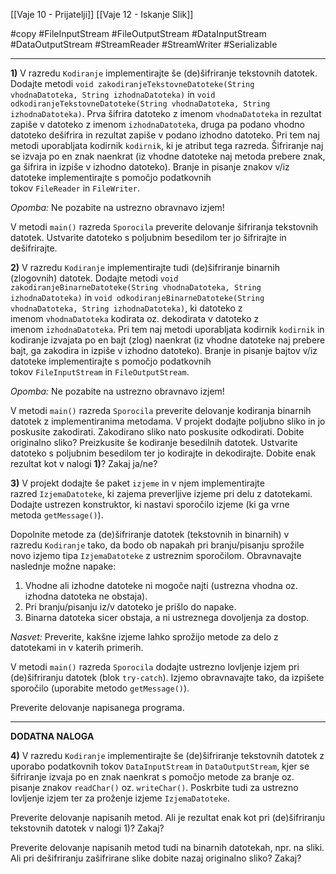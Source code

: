 
[[Vaje 10 - Prijatelji]]
[[Vaje 12 - Iskanje Slik]]

#copy #FileInputStream #FileOutputStream #DataInputStream #DataOutputStream #StreamReader #StreamWriter #Serializable 

---

**1)** V razredu `Kodiranje` implementirajte še (de)šifriranje tekstovnih datotek. Dodajte metodi `void zakodiranjeTekstovneDatoteke(String vhodnaDatoteka, String izhodnaDatoteka)` in `void odkodiranjeTekstovneDatoteke(String vhodnaDatoteka, String izhodnaDatoteka)`. Prva šifrira datoteko z imenom `vhodnaDatoteka` in rezultat zapiše v datoteko z imenom `izhodnaDatoteka`, druga pa podano vhodno datoteko dešifrira in rezultat zapiše v podano izhodno datoteko. Pri tem naj metodi uporabljata kodirnik `kodirnik`, ki je atribut tega razreda. Šifriranje naj se izvaja po en znak naenkrat (iz vhodne datoteke naj metoda prebere znak, ga šifrira in izpiše v izhodno datoteko). Branje in pisanje znakov v/iz datoteke implementirajte s pomočjo podatkovnih tokov `FileReader` in `FileWriter`.

_Opomba:_ Ne pozabite na ustrezno obravnavo izjem!

V metodi `main()` razreda `Sporocila` preverite delovanje šifriranja tekstovnih datotek. Ustvarite datoteko s poljubnim besedilom ter jo šifrirajte in dešifrirajte.

**2)** V razredu `Kodiranje` implementirajte tudi (de)šifriranje binarnih (zlogovnih) datotek. Dodajte metodi `void zakodiranjeBinarneDatoteke(String vhodnaDatoteka, String izhodnaDatoteka)` in `void odkodiranjeBinarneDatoteke(String vhodnaDatoteka, String izhodnaDatoteka)`, ki datoteko z imenom `vhodnaDatoteka` kodirata oz. dekodirata v datoteko z imenom `izhodnaDatoteka`. Pri tem naj metodi uporabljata kodirnik `kodirnik` in kodiranje izvajata po en bajt (zlog) naenkrat (iz vhodne datoteke naj prebere bajt, ga zakodira in izpiše v izhodno datoteko). Branje in pisanje bajtov v/iz datoteke implementirajte s pomočjo podatkovnih tokov `FileInputStream` in `FileOutputStream`.

_Opomba:_ Ne pozabite na ustrezno obravnavo izjem!

V metodi `main()` razreda `Sporocila` preverite delovanje kodiranja binarnih datotek z implementiranima metodama. V projekt dodajte poljubno sliko in jo poskusite zakodirati. Zakodirano sliko nato poskusite odkodirati. Dobite originalno sliko? Preizkusite še kodiranje besedilnih datotek. Ustvarite datoteko s poljubnim besedilom ter jo kodirajte in dekodirajte. Dobite enak rezultat kot v nalogi **1)**? Zakaj ja/ne?

**3)** V projekt dodajte še paket `izjeme` in v njem implementirajte razred `IzjemaDatoteke`, ki zajema preverljive izjeme pri delu z datotekami. Dodajte ustrezen konstruktor, ki nastavi sporočilo izjeme (ki ga vrne metoda `getMessage()`).

Dopolnite metode za (de)šifriranje datotek (tekstovnih in binarnih) v razredu `Kodiranje` tako, da bodo ob napakah pri branju/pisanju sprožile novo izjemo tipa `IzjemaDatoteke` z ustreznim sporočilom. Obravnavajte naslednje možne napake:

1. Vhodne ali izhodne datoteke ni mogoče najti (ustrezna vhodna oz. izhodna datoteka ne obstaja).
2. Pri branju/pisanju iz/v datoteko je prišlo do napake.
3. Binarna datoteka sicer obstaja, a ni ustreznega dovoljenja za dostop.

_Nasvet:_ Preverite, kakšne izjeme lahko sprožijo metode za delo z datotekami in v katerih primerih.

V metodi `main()` razreda `Sporocila` dodajte ustrezno lovljenje izjem pri (de)šifriranju datotek (blok `try-catch`). Izjemo obravnavajte tako, da izpišete sporočilo (uporabite metodo `getMessage()`).

Preverite delovanje napisanega programa.

---

**DODATNA NALOGA**

**4)** V razredu `Kodiranje` implementirajte še (de)šifriranje tekstovnih datotek z uporabo podatkovnih tokov `DataInputStream` in `DataOutputStream`, kjer se šifriranje izvaja po en znak naenkrat s pomočjo metode za branje oz. pisanje znakov `readChar()` oz. `writeChar()`. Poskrbite tudi za ustrezno lovljenje izjem ter za proženje izjeme `IzjemaDatoteke`.

Preverite delovanje napisanih metod. Ali je rezultat enak kot pri (de)šifriranju tekstovnih datotek v nalogi 1)? Zakaj?

Preverite delovanje napisanih metod tudi na binarnih datotekah, npr. na sliki. Ali pri dešifriranju zašifrirane slike dobite nazaj originalno sliko? Zakaj?